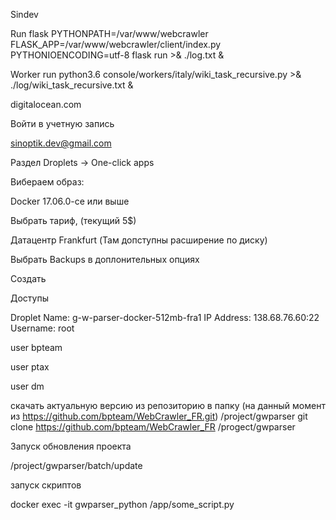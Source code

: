 Sindev

Run flask
PYTHONPATH=/var/www/webcrawler FLASK_APP=/var/www/webcrawler/client/index.py PYTHONIOENCODING=utf-8 flask run >& ./log.txt &

Worker run
python3.6 console/workers/italy/wiki_task_recursive.py >& ./log/wiki_task_recursive.txt &

digitalocean.com

Войти в учетную запись

sinoptik.dev@gmail.com

Раздел Droplets -> One-click apps

Вибераем образ:

Docker 17.06.0-ce или выше

Выбрать тариф, (текущий 5$)

 Датацентр Frankfurt (Там допступны расширение по диску)

 Выбрать Backups в доплонительных опциях

 Создать

Доступы

Droplet 
Name: g-w-parser-docker-512mb-fra1
IP Address: 138.68.76.60:22
Username: root

user
bpteam

user
ptax

user
dm

скачать актуальную версию из репозиторию в папку (на данный момент из https://github.com/bpteam/WebCrawler_FR.git) /project/gwparser
git clone https://github.com/bpteam/WebCrawler_FR /progect/gwparser


Запуск обновления проекта 

/project/gwparser/batch/update

запуск скриптов

docker exec -it gwparser_python /app/some_script.py